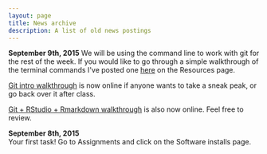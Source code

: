 ```yaml
---
layout: page
title: News archive
description: A list of old news postings
---
```



**September 9th, 2015**
We will be using the command line to work with git for the rest of the week. If you would like to go through a simple walkthrough of the terminal commands I've posted one [here](pages/brief_cmdline_intro.html) on the Resources page.  

[Git intro walkthrough](pages/01_introduction_to_git.html) is now online if anyone wants to take a sneak peak, or go back over it after class.  

[Git + RStudio + Rmarkdown walkthrough](pages/02_introduction_to_Rstudio.html) is also now online. Feel free to review.  


**September 8th, 2015**  
Your first task! Go to Assignments and click on the Software installs page.  
